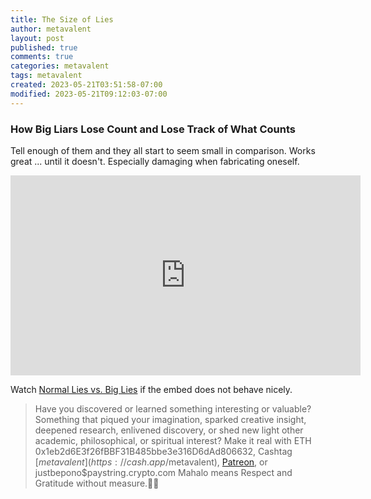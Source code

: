 ```yaml
---
title: The Size of Lies
author: metavalent
layout: post
published: true
comments: true
categories: metavalent
tags: metavalent
created: 2023-05-21T03:51:58-07:00
modified: 2023-05-21T09:12:03-07:00
---
```


### How Big Liars Lose Count and Lose Track of What Counts

Tell enough of them and they all start to seem small in comparison. Works great ... until it doesn't. Especially damaging when fabricating oneself.

<iframe id="ytplayer" type="text/html"loading="lazy" width="560" height="320"
  src="https://www.youtube.com/embed/IocnUzaOijU?autoplay=1"
  frameborder="0"></iframe>

Watch [Normal Lies vs. Big Lies](https://youtu.be/IocnUzaOijU) if the embed does not behave nicely.

<!-- For custom thumbnail
![alt text](/assets/images/image.jpg "title")
-->

<p></p>
<p></p>
<p></p>

> Have you discovered or learned something interesting or valuable? Something that piqued your imagination, sparked creative insight, deepened research, enlivened discovery, or shed new light other academic, philosophical, or spiritual interest? Make it real with ETH 0x1eb2d6E3f26fBBF31B485bbe3e316D6dAd806632, Cashtag [$metavalent](https://cash.app/$metavalent), [Patreon](https://patreon.com/metavalent), or justbepono$paystring.crypto.com Mahalo means Respect and Gratitude without measure.🙏🏼



